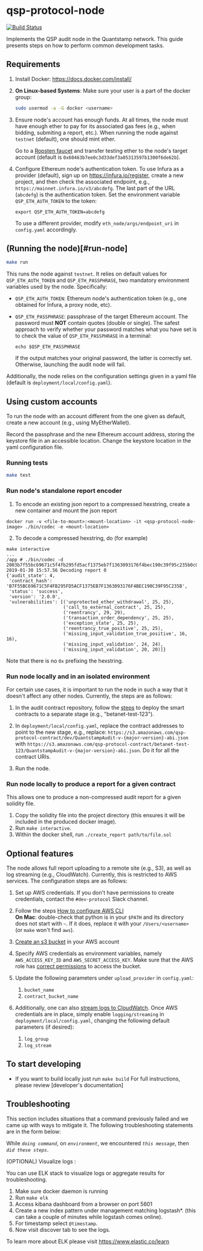 # qsp-protocol-node

[![Build Status](https://travis-ci.com/quantstamp/qsp-protocol-node.svg?token=99JaZsF6mzdz1szXGqFH&branch=develop)](https://travis-ci.com/quantstamp/qsp-protocol-node)

Implements the QSP audit node in the Quantstamp network. This guide presents
steps on how to perform common development tasks.

## Requirements

1. Install Docker: <https://docs.docker.com/install/>

1. **On Linux-based Systems**: Make sure your user is a part of the docker group:

    ```bash
    sudo usermod -a -G docker <username>
    ```

1. Ensure node's account has enough funds. At all times, the node must have
   enough ether to pay for its associated gas fees (e.g., when bidding,
   submiting a report, etc.). When running the node against `testnet` (default), one should mint ether.

   Go to a [Ropsten faucet](https://faucet.ropsten.be/) and transfer testing ether
   to the node's target account (default is `0x60463b7ee0c3d33def3a05313597b1300f6de62b`).

1. Configure Ethereum node's authentication token. To use Infura as a provider (default),
   sign up on https://infura.io/register, create a new project, and then check the associated endpoint, e.g., `https://mainnet.infura.io/v3/abcdefg`.
   The last part of the URL (`abcdefg`) is the authentication token. Set the environment variable `QSP_ETH_AUTH_TOKEN` to the token:

   `export QSP_ETH_AUTH_TOKEN=abcdefg`

   To use a different provider, modify `eth_node/args/endpoint_uri` in `config.yaml` accordingly.

## (Running the node)[#run-node]

```bash
make run
```

This runs the node against `testnet`. It relies on default values for
`QSP_ETH_AUTH_TOKEN` and `QSP_ETH_PASSPHRASE`, two mandatory environment
variables used by the node. Specifically:

* `QSP_ETH_AUTH_TOKEN`: Ethereum node's
   authentication token (e.g., one obtained for Infura, a proxy node, etc).
   
* `QSP_ETH_PASSPHRASE`: passphrase of the target Ethereum account. 
The password must **NOT** contain
quotes (double or single). The safest approach to verify whether your password matches what you have set is to check
the value of `QSP_ETH_PASSPHRASE` in a terminal:
    ```
    echo $QSP_ETH_PASSPHRASE
    ```
   If the output matches your original password, the latter is correctly set.
   Otherwise, launching the audit node will fail.

Additionally, the node relies on the configuration settings given in a 
yaml file (default is `deployment/local/config.yaml`).

## Using custom accounts

To run the node with an account different from the one given as default,
create a new account (e.g., using MyEtherWallet). 

Record the passphrase and the new Ethereum account address, storing the keystore file in an accessible
location. Change the keystore location in the yaml configuration file.


### Running tests

```bash
make test
```

### Run node's standalone report encoder

1. To encode an existing json report to a compressed hexstring, create a new container and mount the json report

```
docker run -v <file-to-mount>:<mount-location> -it <qsp-protocol-node-image> ./bin/codec -e <mount-location>
```

2. To decode a compressed hexstring, do (for example)

```
make interactive
...
/app # ./bin/codec -d 2003b7f55bc69671c5f4fb295fd5acf1375eb7f1363093176f4bec190c39f95c235b0c00190d001905001d0300190700191a0019150010120018120014
2019-01-30 15:57.56 Decoding report 0
{'audit_state': 4,
 'contract_hash': 'B7F55BC69671C5F4FB295FD5ACF1375EB7F1363093176F4BEC190C39F95C235B',
 'status': 'success',
 'version': '2.0.0',
 'vulnerabilities': [('unprotected_ether_withdrawal', 25, 25),
                     ('call_to_external_contract', 25, 25),
                     ('reentrancy', 29, 29),
                     ('transaction_order_dependency', 25, 25),
                     ('exception_state', 25, 25),
                     ('reentrancy_true_positive', 25, 25),
                     ('missing_input_validation_true_positive', 16, 16),
                     ('missing_input_validation', 24, 24),
                     ('missing_input_validation', 20, 20)]}
```

Note that there is no `0x` prefixing the hexstring.

### Run node locally and in an isolated environment

For certain use cases, it is important to run the node in such a way that it doesn't affect
any other nodes. Currently, the steps are as follows:

1. In the audit contract repository, follow the [steps](https://github.com/quantstamp/qsp-protocol-audit-contract#deploy-to-ropsten-or-main-net-through-metamask) to 
deploy the smart contracts to a separate stage (e.g., "betanet-test-123"). 

1. In `deployment/local/config.yaml`, replace the contract addresses to point to the new stage, e.g., replace:
`https://s3.amazonaws.com/qsp-protocol-contract/dev/QuantstampAudit-v-{major-version}-abi.json`
with 
`https://s3.amazonaws.com/qsp-protocol-contract/betanet-test-123/QuantstampAudit-v-{major-version}-abi.json`.
Do it for all the contract URIs.

1. Run the node.

### Run node locally to produce a report for a given contract

This allows one to produce a non-compressed audit report for a given solidity file.

1. Copy the solidity file into the project directory (this ensures it will be included in the produced docker image).
1. Run `make interactive`.
1. Within the docker shell, run `./create_report path/to/file.sol`


## Optional features

The node allows full report uploading to a remote site (e.g., S3), as well as log streaming (e.g., CloudWatch). Currently, 
this is restricted to AWS services. The configuration steps are as follows:

1. Set up AWS credentials. If you don't have permissions to create credentials, contact the `#dev-protocol` Slack channel.

1. Follow the steps [How to configure AWS CLI](https://docs.aws.amazon.com/cli/latest/userguide/cli-chap-getting-started.html#cli-quick-configuration)  
**On Mac**: double-check that python is in your `$PATH` and its directory does not start with `~`. If it does, replace it with your `/Users/<username>` (or `make` won't find `aws`).

1. [Create an s3 bucket](https://docs.aws.amazon.com/AmazonS3/latest/gsg/CreatingABucket.html) in your AWS account

1. Specify AWS credentials as environment variables, namely `AWS_ACCESS_KEY_ID` and `AWS_SECRET_ACCESS_KEY`. 
Make sure that the AWS role has [correct permissions](https://docs.aws.amazon.com/IAM/latest/UserGuide/reference_policies_examples_s3_rw-bucket.html) to access the bucket. 

1. Update the following parameters under `upload_provider` in `config.yaml`:
    1. `bucket_name`
    1. `contract_bucket_name`

1. Additionally, one can also [stream logs to CloudWatch](https://docs.aws.amazon.com/AmazonCloudWatch/latest/logs/Working-with-log-groups-and-streams.html). Once AWS credentials are in place, simply enable `logging/streaming` in
 `deployment/local/config.yaml`, changing the following default parameters (if desired):
    1. `log_group`
    1. `log_stream`

## To start developing

* If you want to build locally just run `make build` 
For full instructions, please review  [developer's documentation]

## Troubleshooting

This section includes situations that a command previously failed and we came up with ways to mitigate it. The following troubleshooting statements are in the form below:

While _`doing command`_, on _`environment`_, we encountered _`this message`_, then _`did these steps`_.

(OPTIONAL) Visualize logs :

You can use ELK stack to visualize logs or aggregate results for troubleshooting.

1. Make sure docker daemon is running
2. Run `make elk`
5. Access kibana dashboard from a browser on port 5601
6. Create a new index pattern under management matching logstash*. (this can take a couple of minutes while logstash comes online).
7. For timestamp select `@timestamp`.
8. Now visit discover tab to see the logs. 

To learn more about ELK please visit https://www.elastic.co/learn
